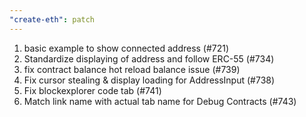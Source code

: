 ```yaml
---
"create-eth": patch
---
```


1. basic example to show connected address (#721)
2. Standardize displaying of address and follow ERC-55 (#734)
3. fix contract balance hot reload balance issue (#739)
4. Fix cursor stealing & display loading for AddressInput (#738)
5. Fix blockexplorer code tab (#741)
6. Match link name with actual tab name for Debug Contracts (#743)
